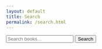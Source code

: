 ```yaml
---
layout: default
title: Search
permalink: /search.html
---
```


<form action="{{ '/search.html' | relative_url }}" method="get" class="search-form">
  <input type="text" name="query" placeholder="Search books..." />
  <button type="submit">Search</button>
</form>

<ul id="search-results"></ul>

<script>
window.store = {
{% assign pdfs = site.static_files | where: "extname", ".pdf" %}
{% for f in pdfs %}
  "{{ f.path }}": {
    "title": "{{ f.basename | xml_escape }}",
    "url": "{{ f.path | relative_url }}",
    "genre": "{{ f.path | split:'/' | slice:2 | first | xml_escape }}",
    "content": ""
  }{% unless forloop.last %},{% endunless %}
{% endfor %}
};
</script>

<script src="https://unpkg.com/lunr/lunr.js"></script>
<script src="{{ '/assets/js/search.js' | relative_url }}"></script>
